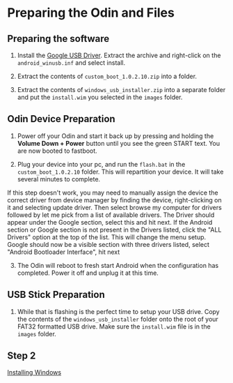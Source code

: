 # Preparing the Odin and Files

## Preparing the software

1. Install the [Google USB Driver](https://developer.android.com/studio/run/win-usb). Extract the archive and right-click on the `android_winusb.inf` and select install.

2. Extract the contents of `custom_boot_1.0.2.10.zip` into a folder.

3. Extract the contents of `windows_usb_installer.zip` into a separate folder and put the `install.wim` you selected in the `images` folder.

## Odin Device Preparation

1. Power off your Odin and start it back up by pressing and holding the **Volume Down + Power** button until you see the green START text. You are now booted to fastboot.

2. Plug your device into your pc, and run the `flash.bat` in the `custom_boot_1.0.2.10` folder. This will repartition your device. It will take several minutes to complete.

 If this step doesn't work, you may need to manually assign the device the correct driver from device manager by finding the device, right-clicking on it and selecting update driver. Then select browse my computer for drivers followed by let me pick from a list of available drivers. The Driver should appear under the Google section, select this and hit next. If the Android section or Google section is not present in the Drivers listed, click the "ALL Drivers" option at the top of the list. This will change the menu setup. Google should now be a visible section with three drivers listed, select "Android Bootloader Interface", hit next

3. The Odin will reboot to fresh start Android when the configuration has completed. Power it off and unplug it at this time.

## USB Stick Preparation

1. While that is flashing is the perfect time to setup your USB drive. Copy the contents of the `windows_usb_installer` folder onto the root of your FAT32 formatted USB drive. Make sure the `install.wim` file is in the `images` folder.

## Step 2

[Installing Windows](https://github.com/ProjectValhalla/OdinMultiBootGuides/blob/main/pages/installing_windows.md)
